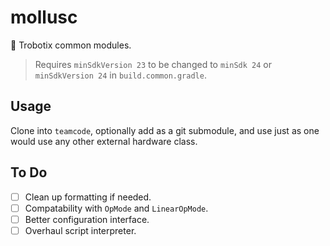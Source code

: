 # mollusc
🐚 Trobotix common modules.
> Requires `minSdkVersion 23` to be changed to `minSdk 24` or `minSdkVersion 24` in `build.common.gradle`.

## Usage
Clone into `teamcode`, optionally add as a git submodule, and use just as one would use any other external hardware class.

## To Do
- [ ] Clean up formatting if needed.
- [ ] Compatability with `OpMode` and `LinearOpMode`.
- [ ] Better configuration interface.
- [ ] Overhaul script interpreter.

